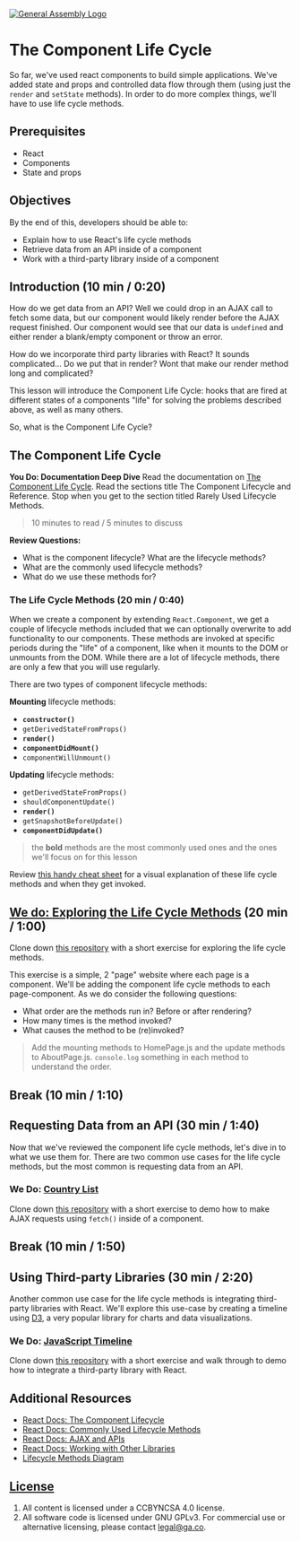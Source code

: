 [![General Assembly Logo](https://camo.githubusercontent.com/1a91b05b8f4d44b5bbfb83abac2b0996d8e26c92/687474703a2f2f692e696d6775722e636f6d2f6b6538555354712e706e67)](https://generalassemb.ly/education/web-development-immersive)

# The Component Life Cycle

So far, we've used react components to build simple applications. We've added
state and props and controlled data flow through them (using just the `render` and
`setState` methods). In order to do more complex things, we'll have to use
life cycle methods.

## Prerequisites

* React
* Components
* State and props

## Objectives

By the end of this, developers should be able to:

* Explain how to use React's life cycle methods
* Retrieve data from an API inside of a component
* Work with a third-party library inside of a component

## Introduction (10 min / 0:20)

How do we get data from an API? Well we could drop in an AJAX call to fetch some
data, but our component would likely render before the AJAX request finished.
Our component would see that our data is `undefined` and either render a
blank/empty component or throw an error.

How do we incorporate third party libraries with React? It sounds
complicated... Do we put that in render? Wont that make our render method long
and complicated?

This lesson will introduce the Component Life Cycle: hooks that are fired at
different states of a components "life" for solving the problems described
above, as well as many others.

So, what is the Component Life Cycle?

## The Component Life Cycle

**You Do: Documentation Deep Dive** Read the documentation on [The Component Life
Cycle](https://reactjs.org/docs/react-component.html#the-component-lifecycle).
Read the sections title The Component Lifecycle and Reference. Stop when you get
to the section titled Rarely Used Lifecycle Methods.

> 10 minutes to read / 5 minutes to discuss

**Review Questions:**

* What is the component lifecycle? What are the lifecycle methods?
* What are the commonly used lifecycle methods?
* What do we use these methods for?

### The Life Cycle Methods (20 min / 0:40)

When we create a component by extending `React.Component`, we get a couple of
lifecycle methods included that we can optionally overwrite to add functionality
to our components. These methods are invoked at specific periods during the
"life" of a component, like when it mounts to the DOM or unmounts from the DOM.
While there are a lot of lifecycle methods, there are only a few that you will
use regularly.

There are two types of component lifecycle methods:

**Mounting** lifecycle methods:

* **`constructor()`**
* `getDerivedStateFromProps()`
* **`render()`**
* **`componentDidMount()`**
* `componentWillUnmount()`

**Updating** lifecycle methods:

* `getDerivedStateFromProps()`
* `shouldComponentUpdate()`
* **`render()`**
* `getSnapshotBeforeUpdate()`
* **`componentDidUpdate()`**

> the **bold** methods are the most commonly used ones and the ones we'll focus
> on for this lesson

Review [this handy cheat
sheet](http://projects.wojtekmaj.pl/react-lifecycle-methods-diagram/) for
a visual explanation of these life cycle methods and when they get invoked.

## [We do: Exploring the Life Cycle Methods](https://git.generalassemb.ly/dc-wdi-react-redux/component-lifecycle-exercise) (20 min / 1:00)

Clone down [this
repository](https://git.generalassemb.ly/dc-wdi-react-redux/component-lifecycle-exercise)
with a short exercise for exploring the life cycle methods.

This exercise is a simple, 2 "page" website where each page is a component.
We'll be adding the component life cycle methods to each page-component. As we do
consider the following questions:

* What order are the methods run in? Before or after rendering?
* How many times is the method invoked?
* What causes the method to be (re)invoked?

> Add the mounting methods to HomePage.js and the update methods to
> AboutPage.js. `console.log` something in each method to understand the order.

## Break (10 min / 1:10)

## Requesting Data from an API (30 min / 1:40)

Now that we've reviewed the component life cycle methods, let's dive in to what
we use them for. There are two common use cases for the life cycle methods, but
the most common is requesting data from an API.

### We Do: [Country List](https://git.generalassemb.ly/dc-wdi-react-redux/react-country-list)

Clone down [this
repository](https://git.generalassemb.ly/dc-wdi-react-redux/react-country-list)
with a short exercise to demo how to make AJAX requests using
`fetch()` inside of a component.

## Break (10 min / 1:50)

## Using Third-party Libraries (30 min / 2:20)

Another common use case for the life cycle methods is integrating third-party
libraries with React. We'll explore this use-case by creating a timeline using
[D3](https://d3js.org/), a very popular library for charts and data visualizations.

### We Do: [JavaScript Timeline](https://git.generalassemb.ly/dc-wdi-react-redux/react-d3-timeline)

Clone down [this repository](https://git.generalassemb.ly/dc-wdi-react-redux/react-d3-timeline) with a short exercise and walk through to demo
how to integrate a third-party library with React.

## Additional Resources

* [React Docs: The Component Lifecycle](https://reactjs.org/docs/react-component.html#the-component-lifecycle)
* [React Docs: Commonly Used Lifecycle Methods](https://reactjs.org/docs/react-component.html#commonly-used-lifecycle-methods)
* [React Docs: AJAX and APIs](https://reactjs.org/docs/faq-ajax.html)
* [React Docs: Working with Other Libraries](https://reactjs.org/docs/integrating-with-other-libraries.html)
* [Lifecycle Methods Diagram](http://projects.wojtekmaj.pl/react-lifecycle-methods-diagram/)

## [License](LICENSE)

1. All content is licensed under a CC­BY­NC­SA 4.0 license.
1. All software code is licensed under GNU GPLv3. For commercial use or
    alternative licensing, please contact legal@ga.co.
